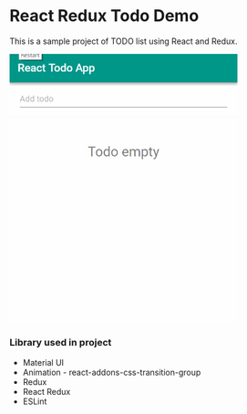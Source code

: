 # React Redux Todo Demo

This is a sample project of TODO list using React and Redux.

<img src="https://raw.githubusercontent.com/kishanmundha/react-redux-todo/master/screenshots/react-redux-todo.gif" width="400" alt="Demo" />

### Library used in project

- Material UI
- Animation - react-addons-css-transition-group
- Redux
- React Redux
- ESLint
